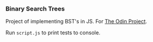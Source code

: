 ### Binary Search Trees

Project of implementing BST's in JS. For [The Odin Project](https://www.theodinproject.com/lessons/javascript-binary-search-trees).

Run `script.js` to print tests to console.

